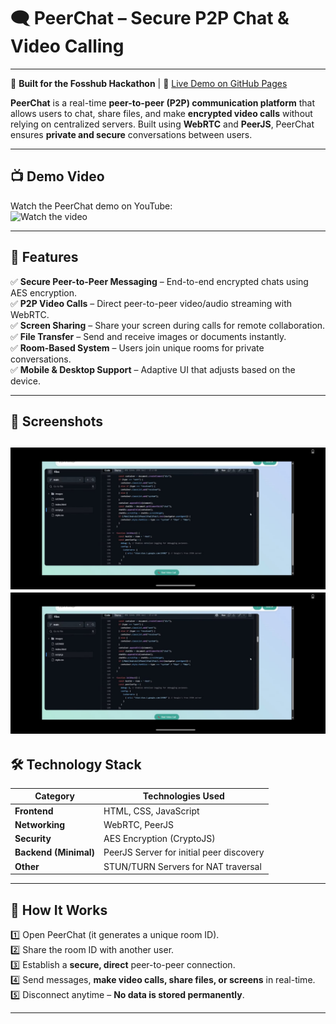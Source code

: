 # 🗨️ PeerChat – Secure P2P Chat & Video Calling
---

🚀 **Built for the Fosshub Hackathon** | 🔗 [Live Demo on GitHub Pages](https://andrewjerryv.github.io/FOSS-Hackathon/)  

**PeerChat** is a real-time **peer-to-peer (P2P) communication platform** that allows users to chat, share files, and make **encrypted video calls** without relying on centralized servers. Built using **WebRTC** and **PeerJS**, PeerChat ensures **private and secure** conversations between users.

---

## 📺 Demo Video  
Watch the PeerChat demo on YouTube:  
![Watch the video](https://youtube.com/shorts/EtOrvE_Mde8?feature=share)

---

## 🚀 Features

✅ **Secure Peer-to-Peer Messaging** – End-to-end encrypted chats using AES encryption.  
✅ **P2P Video Calls** – Direct peer-to-peer video/audio streaming with WebRTC.  
✅ **Screen Sharing** – Share your screen during calls for remote collaboration.  
✅ **File Transfer** – Send and receive images or documents instantly.  
✅ **Room-Based System** – Users join unique rooms for private conversations.  
✅ **Mobile & Desktop Support** – Adaptive UI that adjusts based on the device.  

---
## 📸 Screenshots  
![Chat Interface](https://github.com/AndrewJerryV/FOSS-Hackathon/blob/main/images/IMG-20250223-WA0014.jpg)  
![Screen Sharing](https://github.com/AndrewJerryV/FOSS-Hackathon/blob/main/images/IMG-20250223-WA0015.jpg)
---

## 🛠️ Technology Stack  
| **Category**  | **Technologies Used** |
|--------------|----------------------|
| **Frontend**  | HTML, CSS, JavaScript |
| **Networking**  | WebRTC, PeerJS |
| **Security**  | AES Encryption (CryptoJS) |
| **Backend (Minimal)**  | PeerJS Server for initial peer discovery |
| **Other**  | STUN/TURN Servers for NAT traversal |

---

## 📌 How It Works  

1️⃣ Open PeerChat (it generates a unique room ID).  
2️⃣ Share the room ID with another user.  
3️⃣ Establish a **secure, direct** peer-to-peer connection.  
4️⃣ Send messages, **make video calls, share files, or screens** in real-time.  
5️⃣ Disconnect anytime – **No data is stored permanently**.  

---
